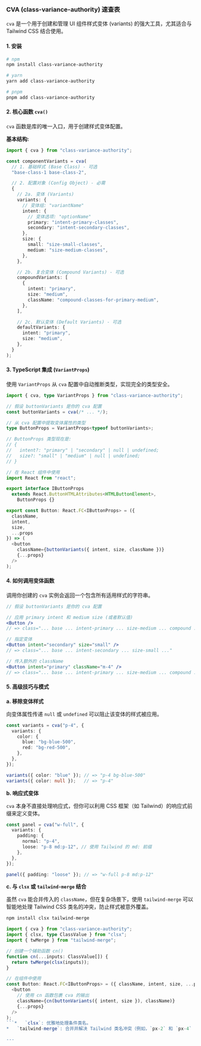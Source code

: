 ### CVA (class-variance-authority) 速查表

`cva` 是一个用于创建和管理 UI 组件样式变体 (variants) 的强大工具，尤其适合与 Tailwind CSS 结合使用。

#### 1. 安装

```bash
# npm
npm install class-variance-authority

# yarn
yarn add class-variance-authority

# pnpm
pnpm add class-variance-authority
```

#### 2. 核心函数 `cva()`

`cva` 函数是库的唯一入口，用于创建样式变体配置。

**基本结构:**

```typescript
import { cva } from "class-variance-authority";

const componentVariants = cva(
  // 1. 基础样式 (Base Class) - 可选
  "base-class-1 base-class-2",

  // 2. 配置对象 (Config Object) - 必需
  {
    // 2a. 变体 (Variants)
    variants: {
      // 变体组: "variantName"
      intent: {
        // 变体选项: "optionName"
        primary: "intent-primary-classes",
        secondary: "intent-secondary-classes",
      },
      size: {
        small: "size-small-classes",
        medium: "size-medium-classes",
      },
    },

    // 2b. 复合变体 (Compound Variants) - 可选
    compoundVariants: [
      {
        intent: "primary",
        size: "medium",
        className: "compound-classes-for-primary-medium",
      },
    ],

    // 2c. 默认变体 (Default Variants) - 可选
    defaultVariants: {
      intent: "primary",
      size: "medium",
    },
  }
);
```

#### 3. TypeScript 集成 (`VariantProps`)

使用 `VariantProps` 从 `cva` 配置中自动推断类型，实现完全的类型安全。

```typescript
import { cva, type VariantProps } from "class-variance-authority";

// 假设 buttonVariants 是你的 cva 配置
const buttonVariants = cva(/* ... */);

// 从 cva 配置中提取变体属性的类型
type ButtonProps = VariantProps<typeof buttonVariants>;

// ButtonProps 类型现在是:
// {
//   intent?: "primary" | "secondary" | null | undefined;
//   size?: "small" | "medium" | null | undefined;
// }

// 在 React 组件中使用
import React from "react";

export interface IButtonProps 
  extends React.ButtonHTMLAttributes<HTMLButtonElement>,
    ButtonProps {}

export const Button: React.FC<IButtonProps> = ({
  className,
  intent,
  size,
  ...props
}) => (
  <button 
    className={buttonVariants({ intent, size, className })} 
    {...props} 
  />
);
```

#### 4. 如何调用变体函数

调用你创建的 `cva` 实例会返回一个包含所有适用样式的字符串。

```jsx
// 假设 buttonVariants 是你的 cva 配置

// 应用 primary intent 和 medium size (或者默认值)
<Button /> 
// => class="... base ... intent-primary ... size-medium ... compound ..."

// 指定变体
<Button intent="secondary" size="small" />
// => class="... base ... intent-secondary ... size-small ..."

// 传入额外的 className
<Button intent="primary" className="m-4" />
// => class="... base ... intent-primary ... size-medium ... compound ... m-4"
```

#### 5. 高级技巧与模式

**a. 移除变体样式**

向变体属性传递 `null` 或 `undefined` 可以阻止该变体的样式被应用。

```typescript
const variants = cva("p-4", {
  variants: {
    color: {
      blue: "bg-blue-500",
      red: "bg-red-500",
    },
  },
});

variants({ color: "blue" }); // => "p-4 bg-blue-500"
variants({ color: null });   // => "p-4"
```

**b. 响应式变体**

`cva` 本身不直接处理响应式，但你可以利用 CSS 框架（如 Tailwind）的响应式前缀来定义变体。

```typescript
const panel = cva("w-full", {
  variants: {
    padding: {
      normal: "p-4",
      loose: "p-8 md:p-12", // 使用 Tailwind 的 md: 前缀
    },
  },
});

panel({ padding: "loose" }); // => "w-full p-8 md:p-12"
```

**c. 与 `clsx` 或 `tailwind-merge` 结合**

虽然 `cva` 能合并传入的 `className`，但在复杂场景下，使用 `tailwind-merge` 可以智能地处理 Tailwind CSS 类名的冲突，防止样式被意外覆盖。

```bash
npm install clsx tailwind-merge
```

```typescript
import { cva } from "class-variance-authority";
import { clsx, type ClassValue } from "clsx";
import { twMerge } from "tailwind-merge";

// 创建一个辅助函数 cn()
function cn(...inputs: ClassValue[]) {
  return twMerge(clsx(inputs));
}

// 在组件中使用
const Button: React.FC<IButtonProps> = ({ className, intent, size, ...props }) => (
  <button 
    // 使用 cn 函数包裹 cva 的输出
    className={cn(buttonVariants({ intent, size }), className)} 
    {...props} 
  />
);
```*   `clsx`: 优雅地处理条件类名。
*   `tailwind-merge`: 合并并解决 Tailwind 类名冲突（例如，`px-2` 和 `px-4` 同时存在时，它会保留最后一个）。

---
